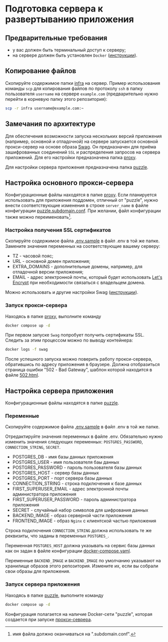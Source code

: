 # Подготовка сервера к развертыванию приложения
## Предварительные требования
- у вас должен быть терминальный доступ к серверу;
- на сервере должен быть установлен `Docker` ([инструкции](https://docs.docker.com/engine/install/)).

## Копирование файлов
Скопируйте содержимое папки [infra](../infra/) на сервер. Пример использования команды `scp` для копирования файлов по протоколу `ssh` в папку пользователя `username` на сервере `example.com` (предварительно нужно перейти в корневую папку этого репозитория):
```bash
scp -r infra username@example.com:~
```

## Замечания по архитектуре

Для обеспечения возможности запуска нескольких версий приложения (например, основной и отладочной) на сервере запускается основной прокси-сервер на основе образа [Swag](https://github.com/linuxserver/docker-swag). Он предназначен для приёма зашифрованных соединений `SSL` и распределения запросов на сервера приложений. Для его настройки предназначена папка [proxy](./proxy/).

Для настройки сервера приложения предназначена папка [puzzle](./puzzle/).


## Настройка основного прокси-сервера

Конфигурационные файлы находятся в папке [proxy](./proxy/).
Если планируется использовать для приложения поддомен, отличный от "puzzle", нужно внести соответствующие изменения в строке `server_name` в файле конфигурации [puzzle.subdomain.conf](proxy/proxy-confs/puzzle.subdomain.conf). При желании, файл конфигурации также можно переименовать[^1].

[^1]: имя файла должно оканчиваться на ".subdomain.conf".

### Настройка получения SSL сертификатов
Скопируйте содержимое файла [.env.sample](proxy/.env.sample) в файл .env в той же папке. Замените значения переменных на соответствующие вашему серверу:
- TZ - часовой пояс;
- URL - основной домен приложения;
- EXTRA_DOMAINS - дополнительные домены, например, для отладочной версии приложения;
- EMAIL - адрес электронной почты, который будет использовать [Let's Encrypt](https://letsencrypt.org/) при необходимости связаться с владельцем домена.

Можно использовать и другие настройки Swag ([инструкции](https://github.com/linuxserver/docker-swag?tab=readme-ov-file#parameters)).

### Запуск прокси-сервера
Находясь в папке [proxy](./proxy/), выполните команду 
```bash
docker compose up -d
```
При первом запуске `Swag` попробует получить сертификаты SSL. Следить за этим процессом можно по выводу контейнера:
```bash
docker logs -f swag
```
После успешного запуска можно поверить работу прокси-сервера, обратившись по адресу приложения в браузере. Должна отобразиться страница ошибки "502 - Bad Gateway", шаблон которой находится в файле [502.html](proxy/static/502.html).

## Настройка сервера приложения

Конфигурационные файлы находятся в папке [puzzle](./puzzle/).

### Переменные
Скопируйте содержимое файла [.env.sample](puzzle/.env.sample) в файл .env в той же папке.

Отредактируйте значения переменных в файле .env. Обязательно нужно изменить значения следующих переменных: `POSTGRES_PASSWORD`, `CONNECTION_STRING`, `SECRET`.

- POSTGRES_DB - имя базы данных приложения
- POSTGRES_USER - имя пользователя баы данных
- POSTGRES_PASSWORD - пароль пользователя базы данных
- POSTGRES_HOST - сервер базы данных
- POSTGRES_PORT - порт сервера базы данных
- CONNECTION_STRING - строка подключения к базе данных
- FIRST_SUPERUSER_EMAIL - адрес электронной почты администратора приложения
- FIRST_SUPERUSER_PASSWORD - пароль администратора приложения
- SECRET - случайный набор символов для шифрования данных
- BACKEND_IMAGE - образ серверной части приложения
- FRONTEND_IMAGE - образ `Nginx` с клиентской частью приложения

Строка подключения `CONNECTION_STRING` должна использовать те же реквизиты, что заданы в переменных `POSTGRES_`.

Переменная `POSTGRES_HOST` должна указывать на сервис базы данных как он задан в файле конфигурации [docker-compose.yaml](puzzle/docker-compose.yaml).

Переменные `BACKEND_IMAGE` и `BACKEND_IMAGE` по умолчанию указывают на хранилище образов этого репозитория. Измените их, если вы собрали свои образы для приложения.

### Запуск сервера приложения
Находясь в папке [puzzle](./puzzle/), выполните команду 
```bash
docker compose up -d
```

Конфигурация полагается на наличие Docker-сети "puzzle", которая создается при запуске [прокси-севрера](#настройка-основного-прокси-сервера).
